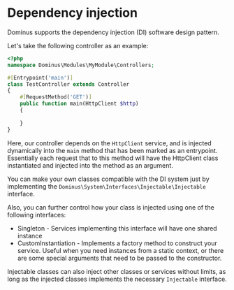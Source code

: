 # Dependency injection

Dominus supports the dependency injection (DI) software design pattern. 

Let's take the following controller as an example:
``` php
<?php
namespace Dominus\Modules\MyModule\Controllers;

#[Entrypoint('main')]
class TestController extends Controller
{
    #[RequestMethod('GET')]
    public function main(HttpClient $http)
    {
        
    }
}
```

Here, our controller depends on the `HttpClient` service, and is injected dynamically into the `main` method that has been marked as an entrypoint. 
Essentially each request that to this method will have the HttpClient class instantiated and injected into the method as an argument.

You can make your own classes compatible with the DI system just by implementing the `Dominus\System\Interfaces\Injectable\Injectable` interface.

Also, you can further control how your class is injected using one of the following interfaces:
* Singleton - Services implementing this interface will have one shared instance
* CustomInstantiation - Implements a factory method to construct your service. Useful when you need instances from a static context, or there are some special arguments that need to be passed to the constructor.

Injectable classes can also inject other classes or services without limits, as long as the injected classes implements the necessary `Injectable` interface. 